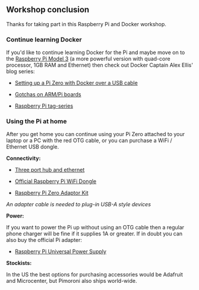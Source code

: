 ## Workshop conclusion

Thanks for taking part in this Raspberry Pi and Docker workshop.

### Continue learning Docker

If you'd like to continue learning Docker for the Pi and maybe move on to the [Raspberry Pi Model 3](https://shop.pimoroni.com/products/raspberry-pi-3) (a more powerful version with quad-core processor, 1GB RAM and Ethernet) then check out Docker Captain Alex Ellis' blog series:

* [Setting up a Pi Zero with Docker over a USB cable](http://blog.alexellis.io/docker-engine-in-your-pocket/)

* [Gotchas on ARM/Pi boards](http://blog.alexellis.io/5-things-docker-rpi/)

* [Raspberry Pi tag-series](http://blog.alexellis.io/tag/raspberry-pi/)

### Using the Pi at home

After you get home you can continue using your Pi Zero attached to your laptop or a PC with the red OTG cable, or you can purchase a WiFi / Ethernet USB dongle.

**Connectivity:**

* [Three port hub and ethernet](https://shop.pimoroni.com/products/usb-multi-function-lan-adaptor)

* [Official Raspberry Pi WiFi Dongle](https://shop.pimoroni.com/products/official-raspberry-pi-wifi-dongle)

* [Raspberry Pi Zero Adaptor Kit](https://shop.pimoroni.com/products/zero-adaptor-kit)

*An adapter cable is needed to plug-in USB-A style devices*

**Power:**

If you want to power the Pi up without using an OTG cable then a regular phone charger will be fine if it supplies 1A or greater. If in doubt you can also buy the official Pi adapter:

* [Raspberry Pi Universal Power Supply](https://shop.pimoroni.com/products/raspberry-pi-universal-power-supply)

**Stockists:**

In the US the best options for purchasing accessories would be Adafruit and Microcenter, but Pimoroni also ships world-wide.

